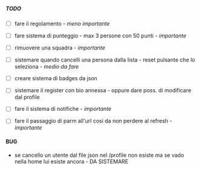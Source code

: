 ##### TODO

 - [ ] fare il regolamento - _meno importante_
 - [ ] fare sistema di punteggio - max 3 persone con 50 punti - _importante_
 - [ ] rimuovere una squadra - _importante_
 - [ ] sistemare quando cancelli una persona dalla lista - reset pulsante che lo seleziona - _medio da fare_
 - [ ] creare sistema di badges da json 
 - [ ] sistemare il register con bio annessa - oppure dare poss. di modificare dal profile
 - [ ] fare il sistema di notifiche - _importante_
 - [ ] fare il passaggio di parm all'url cosi da non perdere al refresh - _importante_


#### BUG
- se cancello un utente dal file json nel /profile non esiste ma se vado nella home lui esiste ancora - DA SISTEMARE
